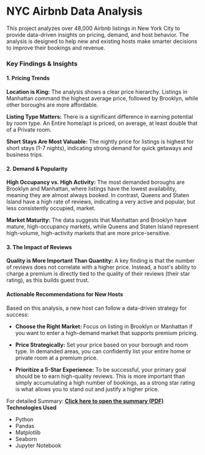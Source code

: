 #  NYC Airbnb Data Analysis
This project analyzes over 48,000 Airbnb listings in New York City to provide data-driven insights on pricing, demand, and host behavior. The analysis is designed to help new and existing hosts make smarter decisions to improve their bookings and revenue.

### Key Findings & Insights
#### 1. Pricing Trends
**Location is King:** The analysis shows a clear price hierarchy. Listings in Manhattan command the highest average price, followed by Brooklyn, while other boroughs are more affordable.

**Listing Type Matters:** There is a significant difference in earning potential by room type. An Entire home/apt is priced, on average, at least double that of a Private room.

**Short Stays Are Most Valuable:** The nightly price for listings is highest for short stays (1-7 nights), indicating strong demand for quick getaways and business trips.

#### 2. Demand & Popularity
**High Occupancy vs. High Activity:** The most demanded boroughs are Brooklyn and Manhattan, where listings have the lowest availability, meaning they are almost always booked. In contrast, Queens and Staten Island have a high rate of reviews, indicating a very active and popular, but less consistently occupied, market.

**Market Maturity:** The data suggests that Manhattan and Brooklyn have mature, high-occupancy markets, while Queens and Staten Island represent high-volume, high-activity markets that are more price-sensitive.

#### 3. The Impact of Reviews
**Quality is More Important Than Quantity:** A key finding is that the number of reviews does not correlate with a higher price. Instead, a host's ability to charge a premium is directly tied to the quality of their reviews (their star rating), as this builds guest trust.

#### Actionable Recommendations for New Hosts
Based on this analysis, a new host can follow a data-driven strategy for success:

- **Choose the Right Market:** Focus on listing in Brooklyn or Manhattan if you want to enter a high-demand market that supports premium pricing.

- **Price Strategically:** Set your price based on your borough and room type. In demanded areas, you can confidently list your entire home or private room at a premium price.

- **Prioritize a 5-Star Experience:** To be successful, your primary goal should be to earn high-quality reviews. This is more important than simply accumulating a high number of bookings, as a strong star rating is what allows you to stand out and justify a higher price.

For detailed Summary: [**Click here to open the summary (PDF)**](summary.pdf)
**Technologies Used**
- Python
- Pandas
- Matplotlib
- Seaborn
- Jupyter Notebook

